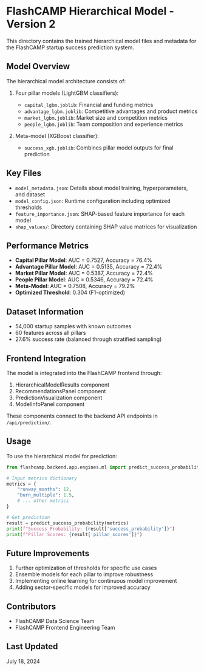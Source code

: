 # FlashCAMP Hierarchical Model - Version 2

This directory contains the trained hierarchical model files and metadata for the FlashCAMP startup success prediction system.

## Model Overview

The hierarchical model architecture consists of:

1. Four pillar models (LightGBM classifiers):
   - `capital_lgbm.joblib`: Financial and funding metrics
   - `advantage_lgbm.joblib`: Competitive advantages and product metrics
   - `market_lgbm.joblib`: Market size and competition metrics
   - `people_lgbm.joblib`: Team composition and experience metrics

2. Meta-model (XGBoost classifier):
   - `success_xgb.joblib`: Combines pillar model outputs for final prediction

## Key Files

- `model_metadata.json`: Details about model training, hyperparameters, and dataset
- `model_config.json`: Runtime configuration including optimized thresholds
- `feature_importance.json`: SHAP-based feature importance for each model
- `shap_values/`: Directory containing SHAP value matrices for visualization

## Performance Metrics

- **Capital Pillar Model**: AUC = 0.7527, Accuracy = 76.4%
- **Advantage Pillar Model**: AUC = 0.5135, Accuracy = 72.4%
- **Market Pillar Model**: AUC = 0.5387, Accuracy = 72.4%
- **People Pillar Model**: AUC = 0.5346, Accuracy = 72.4%
- **Meta-Model**: AUC = 0.7508, Accuracy = 79.2%
- **Optimized Threshold**: 0.304 (F1-optimized)

## Dataset Information

- 54,000 startup samples with known outcomes
- 60 features across all pillars
- 27.6% success rate (balanced through stratified sampling)

## Frontend Integration

The model is integrated into the FlashCAMP frontend through:

1. HierarchicalModelResults component
2. RecommendationsPanel component
3. PredictionVisualization component
4. ModelInfoPanel component

These components connect to the backend API endpoints in `/api/prediction/`.

## Usage

To use the hierarchical model for prediction:

```python
from flashcamp.backend.app.engines.ml import predict_success_probability

# Input metrics dictionary
metrics = {
    "runway_months": 12,
    "burn_multiple": 1.5,
    # ... other metrics
}

# Get prediction
result = predict_success_probability(metrics)
print(f"Success Probability: {result['success_probability']}")
print(f"Pillar Scores: {result['pillar_scores']}")
```

## Future Improvements

1. Further optimization of thresholds for specific use cases
2. Ensemble models for each pillar to improve robustness
3. Implementing online learning for continuous model improvement
4. Adding sector-specific models for improved accuracy

## Contributors

- FlashCAMP Data Science Team
- FlashCAMP Frontend Engineering Team

## Last Updated

July 18, 2024 